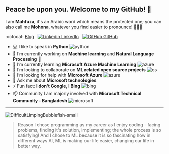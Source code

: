 ## Peace be upon you. Welcome to my GitHub! 👋 

I am **Mahfuza**, it's an Arabic word which means the protected one; you can also call me **Mohona**, whatever you find easier to pronounce! :ok_woman::smiley: 


:octocat: [Blog](https://mhmohona.github.io/)
&nbsp;
[![Linkedin](https://i.stack.imgur.com/gVE0j.png) LinkedIn](https://www.linkedin.com/in/mhmohona)
&nbsp;
[![GitHub](https://i.stack.imgur.com/tskMh.png) GitHub](https://github.com/mhmohona)



<!--
**mhmohona/mhmohona** is a ✨ _special_ ✨ repository because its `README.md` (this file) appears on your GitHub profile.
-->

- :computer: I like to speak in **Python** ![python](https://user-images.githubusercontent.com/14244685/87302738-c22db200-c533-11ea-8eff-98f5cb8b39df.jpg)
- 🔭 I’m currently working on **Machine learning** and **Natural Language Processing** :robot:
- 🌱 I’m currently learning **Microsoft Azure Machine Learning** ![azure](https://user-images.githubusercontent.com/14244685/87303432-fd7cb080-c534-11ea-8788-5531ae0ad480.jpg)
- 👯 I’m looking to collaborate on **ML related open source projects** ![os](https://user-images.githubusercontent.com/14244685/87303852-a4f9e300-c535-11ea-90b1-82e213193b15.png)
- 🤔 I’m looking for help with **Microsoft Azure** ![azure](https://user-images.githubusercontent.com/14244685/87302736-c22db200-c533-11ea-9ed2-f7e6b310b4a7.jpg)
- 💬 Ask me about **Microsoft technologies** 
- ⚡ Fun fact: **I don't Google, I Bing** ![bing](https://user-images.githubusercontent.com/14244685/87302740-c2c64880-c533-11ea-85b8-75a7ea80a3cd.jpg)
- 📫 Community I am majorly involved with **Microsoft Technical Community - Bangladesh** ![microsoft](https://user-images.githubusercontent.com/14244685/87302731-bfcb5800-c533-11ea-8546-8eace4111866.jpg)


<!--
- 😄 My fav: 

-->

----

![DifficultLimpingBubblefish-small](https://user-images.githubusercontent.com/14244685/87203964-90470080-c325-11ea-97b6-2da5a6e0ddbb.gif)

> Reason I chose programming as my career as I enjoy coding - facing problems, finding it's solution, implementing; the whole process is so satisfying! And I chose to ML because it is so fascinating how in different ways AI, ML is making our life easier, changing our life in better way. 


